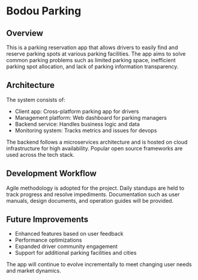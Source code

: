 # Bodou Parking

## Overview

This is a parking reservation app that allows drivers to easily find and reserve parking spots at various parking facilities. The app aims to solve common parking problems such as limited parking space, inefficient parking spot allocation, and lack of parking information transparency.

## Architecture

The system consists of:

-   Client app: Cross-platform parking app for drivers
-   Management platform: Web dashboard for parking managers
-   Backend service: Handles business logic and data
-   Monitoring system: Tracks metrics and issues for devops

The backend follows a microservices architecture and is hosted on cloud infrastructure for high availability. Popular open source frameworks are used across the tech stack.

## Development Workflow

Agile methodology is adopted for the project. Daily standups are held to track progress and resolve impediments. Documentation such as user manuals, design documents, and operation guides will be provided.

## Future Improvements

-   Enhanced features based on user feedback
-   Performance optimizations
-   Expanded driver community engagement
-   Support for additional parking facilities and cities

The app will continue to evolve incrementally to meet changing user needs and market dynamics.

